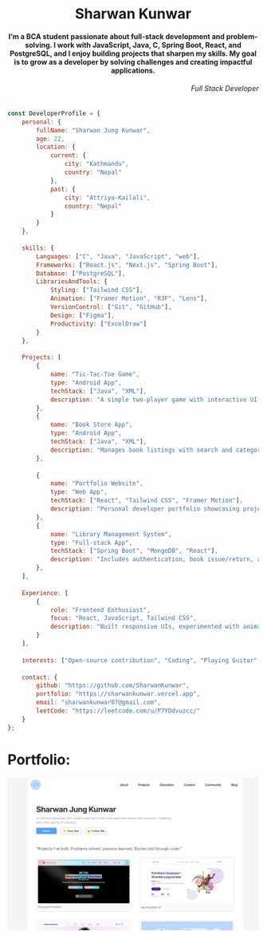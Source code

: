 <div>
    <h1 align="center">Sharwan Kunwar</h1>
   <h4 align="center">
I’m a BCA student passionate about full-stack development and problem-solving. I work with JavaScript, Java, C, Spring Boot, React, and PostgreSQL, and I enjoy building projects that sharpen my skills. My goal is to grow as a developer by solving challenges and creating impactful applications.</h4>
<h6 align="end">Full Stack Developer</h6>
</div>




```js
const DeveloperProfile = {
    personal: {
        fullName: "Sharwan Jung Kunwar",
        age: 22,
        location: {
            current: {
                city: "Kathmandu",
                country: "Nepal"
            },
            past: {
                city: "Attriya-Kailali",
                country: "Nepal"
            }
        }
    },

    skills: {
        Languages: ["C", "Java", "JavaScript", "web"],
        Frameworks: ["React.js", "Next.js", "Spring Boot"],
        Database: ["PostgreSQL"],
        LibrariesAndTools: {
            Styling: ["Tailwind CSS"],
            Animation: ["Framer Motion", "R3F", "Lens"],
            VersionControl: ["Git", "GitHub"],
            Design: ["Figma"],
            Productivity: ["ExcelDraw"]
        }
    },

    Projects: [
        {
            name: "Tic-Tac-Toe Game",
            type: "Android App",
            techStack: ["Java", "XML"],
            description: "A simple two-player game with interactive UI and animations."
        },
        {
            name: "Book Store App",
            type: "Android App",
            techStack: ["Java", "XML"],
            description: "Manages book listings with search and categorization features."
        },
    
        {
            name: "Portfolio Website",
            type: "Web App",
            techStack: ["React", "Tailwind CSS", "Framer Motion"],
            description: "Personal developer portfolio showcasing projects and skills."
        },
        {
            name: "Library Management System",
            type: "Full-stack App",
            techStack: ["Spring Boot", "MongoDB", "React"],
            description: "Includes authentication, book issue/return, and barcode scanner integration."
        },
    ],

    Experience: [
        {
            role: "Frontend Enthusiast",
            focus: "React, JavaScript, Tailwind CSS",
            description: "Built responsive UIs, experimented with animations, and contributed to web projects."
        }
    ],

    interests: ["Open-source contribution", "Coding", "Playing Guitar", "Exploring new tech", "Boxing"],

    contact: {
        github: "https://github.com/SharwanKunwar",
        portfolio: "https://sharwankunwar.vercel.app",
        email: "sharwankunwar07@gmail.com",
        leetCode: "https://leetcode.com/u/P7YDdvuzcc/"
    }
};

```

# Portfolio:
[![portfolio](https://github.com/SharwanKunwar/sharwanKunwar/blob/main/web.png)](https://sharwankunwar.vercel.app/)


